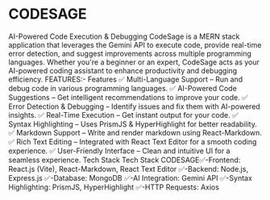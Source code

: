 # CODESAGE


AI-Powered Code Execution & Debugging CodeSage is a MERN stack application that leverages the Gemini API to execute code, provide real-time error detection, and suggest improvements across multiple programming languages. Whether you're a beginner or an expert, CodeSage acts as your AI-powered coding assistant to enhance productivity and debugging efficiency. FEATURES:- Features ✅ Multi-Language Support – Run and debug code in various programming languages. ✅ AI-Powered Code Suggestions – Get intelligent recommendations to improve your code. ✅ Error Detection & Debugging – Identify issues and fix them with AI-powered insights. ✅ Real-Time Execution – Get instant output for your code. ✅ Syntax Highlighting – Uses PrismJS & HyperHighlight for better readability. ✅ Markdown Support – Write and render markdown using React-Markdown. ✅ Rich Text Editing – Integrated with React Text Editor for a smooth coding experience. ✅ User-Friendly Interface – Clean and intuitive UI for a seamless experience. Tech Stack Tech Stack CODESAGE✅-Frontend: React.js (Vite), React-Markdown, React Text Editor ✅-Backend: Node.js, Express.js ✅-Database: MongoDB ✅-AI Integration: Gemini API ✅-Syntax Highlighting: PrismJS, HyperHighlight ✅-HTTP Requests: Axios

